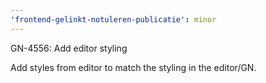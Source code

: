 ```yaml
---
'frontend-gelinkt-notuleren-publicatie': minor
---
```


GN-4556: Add editor styling

Add styles from editor to match the styling in the editor/GN.
